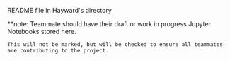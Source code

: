 README file in Hayward's directory

**note: 
    Teammate should have their draft or work in progress Jupyter Notebooks stored here. 

    This will not be marked, but will be checked to ensure all teammates are contributing to the project.